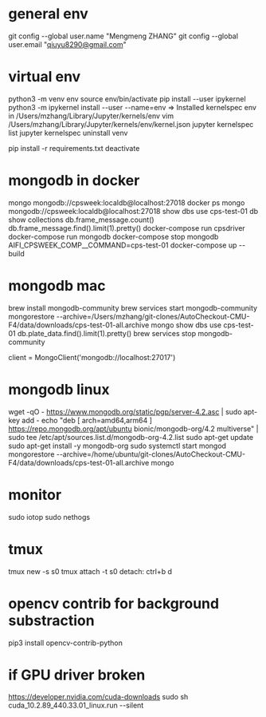 # general env
git config --global user.name "Mengmeng ZHANG"
git config --global user.email "qiuyu8290@gmail.com"

# virtual env
python3 -m venv env
source env/bin/activate
pip install --user ipykernel
python3 -m ipykernel install --user --name=env
=> Installed kernelspec env in /Users/mzhang/Library/Jupyter/kernels/env
vim /Users/mzhang/Library/Jupyter/kernels/env/kernel.json
jupyter kernelspec list
jupyter kernelspec uninstall venv

pip install -r requirements.txt
deactivate

# mongodb in docker
mongo mongodb://cpsweek:localdb@localhost:27018
docker ps
mongo mongodb://cpsweek:localdb@localhost:27018
show dbs
use cps-test-01
db
show collections
db.frame_message.count()
db.frame_message.find().limit(1).pretty()
docker-compose run cpsdriver
docker-compose run mongodb
docker-compose stop mongodb
AIFI_CPSWEEK_COMP__COMMAND=cps-test-01 docker-compose up --build

# mongodb mac
brew install  mongodb-community
brew services start mongodb-community
mongorestore --archive=/Users/mzhang/git-clones/AutoCheckout-CMU-F4/data/downloads/cps-test-01-all.archive
mongo
show dbs
use cps-test-01
db.plate_data.find().limit(1).pretty()
brew services stop mongodb-community

client = MongoClient('mongodb://localhost:27017')

# mongodb linux
wget -qO - https://www.mongodb.org/static/pgp/server-4.2.asc | sudo apt-key add -
echo "deb [ arch=amd64,arm64 ] https://repo.mongodb.org/apt/ubuntu bionic/mongodb-org/4.2 multiverse" | sudo tee /etc/apt/sources.list.d/mongodb-org-4.2.list
sudo apt-get update
sudo apt-get install -y mongodb-org
sudo systemctl start mongod
mongorestore --archive=/home/ubuntu/git-clones/AutoCheckout-CMU-F4/data/downloads/cps-test-01-all.archive
mongo

# monitor
sudo iotop
sudo nethogs

# tmux
tmux new -s s0
tmux attach -t s0
detach: ctrl+b d

# opencv contrib for background substraction
pip3 install opencv-contrib-python

# if GPU driver broken
https://developer.nvidia.com/cuda-downloads
sudo sh cuda_10.2.89_440.33.01_linux.run --silent